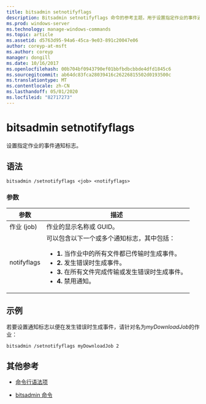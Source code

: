 ```yaml
---
title: bitsadmin setnotifyflags
description: Bitsadmin setnotifyflags 命令的参考主题，用于设置指定作业的事件通知标志。
ms.prod: windows-server
ms.technology: manage-windows-commands
ms.topic: article
ms.assetid: d5763d95-94a6-45ca-9e03-891c20047e06
author: coreyp-at-msft
ms.author: coreyp
manager: dongill
ms.date: 10/16/2017
ms.openlocfilehash: 00b704bf0943790ef01bbfbdbcbbde4dfd1845c6
ms.sourcegitcommit: ab64dc83fca28039416c26226815502d0193500c
ms.translationtype: MT
ms.contentlocale: zh-CN
ms.lasthandoff: 05/01/2020
ms.locfileid: "82717273"
---
```

# <a name="bitsadmin-setnotifyflags"></a>bitsadmin setnotifyflags

设置指定作业的事件通知标志。

## <a name="syntax"></a>语法

```
bitsadmin /setnotifyflags <job> <notifyflags>
```

### <a name="parameters"></a>参数

| 参数 | 描述 |
| --------- | ----------- |
| 作业 (job) | 作业的显示名称或 GUID。 |
| notifyflags | 可以包含以下一个或多个通知标志，其中包括：<ul><li>**1.** 当作业中的所有文件都已传输时生成事件。</li><li>**2.** 发生错误时生成事件。</li><li>**3.** 在所有文件完成传输或发生错误时生成事件。</li><li>**4.** 禁用通知。</li></ul> |

## <a name="examples"></a>示例

若要设置通知标志以便在发生错误时生成事件，请针对名为*myDownloadJob*的作业：

```
bitsadmin /setnotifyflags myDownloadJob 2
```

## <a name="additional-references"></a>其他参考

- [命令行语法项](command-line-syntax-key.md)

- [bitsadmin 命令](bitsadmin.md)
